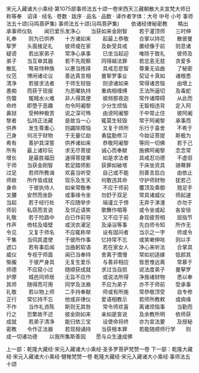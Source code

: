 宋元入藏诸大小乘经·第1075部事师法五十颂一卷宋西天三藏朝散大夫宣梵大师日称等奉　诏译
· 经名 · 卷数 · 跋序
· 品名 · 品数 · 译作者字体：大号 中号 小号
事师法五十颂(马鸣菩萨集)
事师法五十颂(马鸣菩萨集)
　　依诸经律秘密教　　略出承事师仪轨
　　闻已爱乐发净心　　当获如来金刚智
　　若于灌顶师　　三时伸礼奉
　　则为已供养　　十方诸如来
　　起最上恭敬　　合掌以持花
　　散彼曼挐罗　　头面接足礼
　　彼师或在家　　及新受具戒
　　置经像于前　　则息诸疑谤
　　若出家弟子　　常净心承事
　　已坐当起迎　　唯除于致礼
　　彼师及弟子　　当互审其器
　　若不先观察　　同得越法罪
　　若忿恚无慈　　贪爱多散乱
　　骜易恃种族　　以惠当拣择
　　具戒忍悲智　　尊重无谄曲
　　了秘密仪范　　博闲诸论议
　　善达真言相　　曼挐罗事业
　　契证十真如　　诸根悉清净
　　若彼求法者　　于师生轻毁
　　则谤诸如来　　常得诸苦恼
　　由增上愚痴　　而获于现报
　　为恶曜执持　　重病相缠缚
　　王法所逼切　　及毒蛇伤螫
　　冤贼水火难　　非人得其便
　　彼频那夜迦　　常作诸障碍
　　从此而命终　　即堕于恶趣
　　勿令阿阇黎　　少分生烦恼
　　无智相违背　　定入阿鼻狱
　　受种种极苦　　说之深可怖
　　由谤阿阇黎　　于中常止住
　　彼阿阇黎者　　弘持正法藏
　　是故当一心　　辄莫生轻毁
　　常于阿阇黎　　承事而供养
　　发生尊重心　　则蠲除障恼
　　又复于师所　　乐行于喜舍
　　不希于己身　　何况于财物
　　于无量亿劫　　勇猛勤修习
　　今始证菩提　　斯极为希有
　　善护其深誓　　供养诸如来
　　恭敬阿阇黎　　等同一切佛
　　若于己所有　　最上诸珍玩
　　求无尽菩提　　诚心而奉献
　　施佛阿阇黎　　念念常增长
　　是最胜福田　　速得菩提果
　　如是求法者　　具戒忍功德
　　不虚诳于师　　当获金刚智
　　若足踏师影　　获罪如破塔
　　于床坐资具　　骑蓦罪过足
　　若师所教诲　　欢喜当听受
　　自己或不能　　则善言启白
　　由依止师故　　所作皆成就
　　现乐及生天　　何敢违其命
　　守护师财物　　犹若己身命
　　于彼执侍人　　如亲常敬奉
　　不应于师前　　覆顶及乘御
　　翘足手叉腰　　安然而坐卧
　　或事缘令坐　　勿舒于双足
　　常具诸威仪　　师起速当起
　　若于经行处　　不应随举步
　　端谨立于傍　　无弃于涕涶
　　亦勿于师前　　私窃而言说
　　及邻近语笑　　歌舞作唱等
　　或令坐或起　　各安徐礼敬
　　若于险路中　　白已作前导
　　又不应于前　　身现疲劳相
　　屈指节作声　　倚柱及墙壁
　　或浣衣濯足　　及澡浴等事
　　先白师令知　　所作无令见
　　又复于师名　　不应辄称举
　　设有固问者　　当示之一字
　　师或令干集　　当伺其遣使
　　于彼所作事　　忆持常不忘
　　或笑嗽伸呿　　则以手遮口
　　若有事启闻　　当曲躬软语
　　若在家女人　　净心来听法
　　合掌具威仪　　专视于师面
　　闻已当奉持　　舍离于憍慢
　　常如初适嫁　　低颜其惭赧
　　于彼严身具　　无复生爱乐
　　与善非相应　　皆思惟远离
　　常慕于师德　　不应窥小过
　　随顺获成就　　求过当自损
　　说法度弟子　　曼拏罗护摩
　　城邑同师居　　无旨不应作
　　或说法所得　　净施诸财物
　　悉以奉其师　　随得而可用
　　同学及法裔　　不应为弟子
　　亦不于师前　　受承事礼敬
　　若以物上师　　二手持奉献
　　师或有所施　　常恭敬顶受
　　自专修正行　　常忆持不忘
　　他或非律仪　　爱语相教示
　　若师所教敕　　或病缘不作
　　当作礼咨陈　　斯则无其咎
　　常令师欢喜　　离诸烦恼事
　　当勤而行之　　恐繁故不述
　　彼金刚如来　　亲如是宣说
　　及余教所明　　依师获成就
　　若弟子清净　　能归依三宝
　　设使命将终　　亦为宣法要
　　及授秘密教　　令作正法器
　　若现相诵持　　当获根本罪
　　若能随顺师行学　　则成一切诸功德
　　以我所集斯善因　　愿与众生速成佛

上一部：乾隆大藏经·宋元入藏诸大小乘经·圣多罗菩萨梵赞一卷
下一部：乾隆大藏经·宋元入藏诸大小乘经·犍稚梵赞一卷
乾隆大藏经·宋元入藏诸大小乘经·事师法五十颂